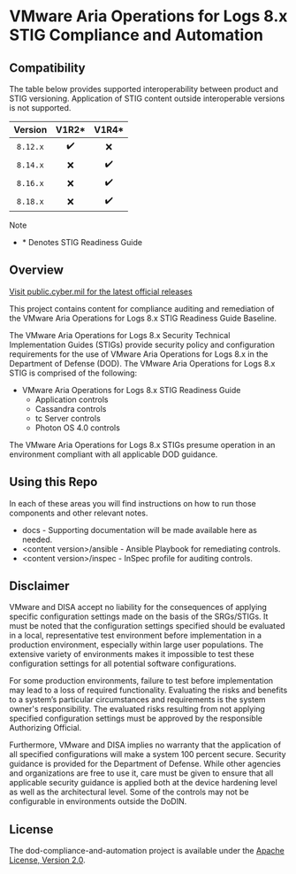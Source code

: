 # VMware Aria Operations for Logs 8.x STIG Compliance and Automation

## Compatibility
The table below provides supported interoperability between product and STIG versioning. Application of STIG content outside interoperable versions is not supported.

|       Version       |        V1R2*       |        V1R4*       |
|:-------------------:|:------------------:|:------------------:|
|      `8.12.x`       | :heavy_check_mark: |         :x:        |
|      `8.14.x`       |         :x:        | :heavy_check_mark: |
|      `8.16.x`       |         :x:        | :heavy_check_mark: |
|      `8.18.x`       |         :x:        | :heavy_check_mark: |

> [!NOTE]
> - \* Denotes STIG Readiness Guide   

## Overview
[Visit public.cyber.mil for the latest official releases](https://public.cyber.mil/stigs/)

This project contains content for compliance auditing and remediation of the VMware Aria Operations for Logs 8.x STIG Readiness Guide Baseline.

The VMware Aria Operations for Logs 8.x Security Technical Implementation Guides (STIGs) provide security policy and configuration requirements for the use of VMware Aria Operations for Logs 8.x in the Department of Defense (DOD). The VMware Aria Operations for Logs 8.x STIG is comprised of the following:

- VMware Aria Operations for Logs 8.x STIG Readiness Guide
  - Application controls
  - Cassandra controls
  - tc Server controls
  - Photon OS 4.0 controls

The VMware Aria Operations for Logs 8.x STIGs presume operation in an environment compliant with all applicable DOD guidance.

## Using this Repo
In each of these areas you will find instructions on how to run those components and other relevant notes. 

- docs - Supporting documentation will be made available here as needed.
- \<content version\>/ansible - Ansible Playbook for remediating controls.
- \<content version\>/inspec - InSpec profile for auditing controls.

## Disclaimer
VMware and DISA accept no liability for the consequences of applying specific configuration settings made on the basis of the SRGs/STIGs. It must be noted that the configuration settings specified should be evaluated in a local, representative test environment before implementation in a production environment, especially within large user populations. The extensive variety of environments makes it impossible to test these configuration settings for all potential software configurations.

For some production environments, failure to test before implementation may lead to a loss of required functionality. Evaluating the risks and benefits to a system’s particular circumstances and requirements is the system owner's responsibility. The evaluated risks resulting from not applying specified configuration settings must be approved by the responsible Authorizing Official.

Furthermore, VMware and DISA implies no warranty that the application of all specified configurations will make a system 100 percent secure. Security guidance is provided for the Department of Defense. While other agencies and organizations are free to use it, care must be given to ensure that all applicable security guidance is applied both at the device hardening level as well as the architectural level. Some of the controls may not be configurable in environments outside the DoDIN.

## License
The dod-compliance-and-automation project is available under the [Apache License, Version 2.0](LICENSE).
